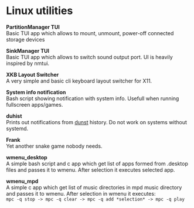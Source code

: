 # Linux utilities
**PartitionManager TUI**  
Basic TUI app which allows to mount, unmount, power-off connected storage devices

**SinkManager TUI**  
Basic TUI app which allows to switch sound output port. UI is heavily inspired by nmtui.

**XKB Layout Switcher**  
A very simple and basic cli keyboard layout switcher for X11.

**System info notification**  
Bash script showing notification with system info. Usefull when running fullscreen apps/games.

**duhist**  
Prints out notifications from [dunst](https://github.com/dunst-project/dunst) history. Do not work on systems without systemd.

**Frank**  
Yet another snake game nobody needs.

**wmenu_desktop**  
A simple bash script and c app which get list of apps formed from .desktop files and passes it to wmenu. After selection it executes selected app.

**wmenu_mpd**  
A simple c app which get list of music directories in mpd music directory and passes it to wmenu. After selection in wmenu it executes:  
`mpc -q stop -> mpc -q clear -> mpc -q add *selection* -> mpc -q play`
